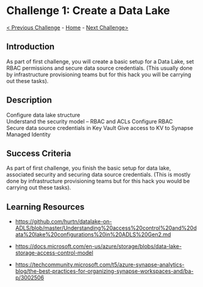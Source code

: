 # Challenge 1: Create a Data Lake
 [< Previous Challenge](./challenge-00.md) - [Home](../readme.md) - [Next Challenge>](./challenge-02.md)
## Introduction
As part of first challenge, you will create a basic setup for a Data Lake, set RBAC permissions and secure data source credentials. (This usually done by infrastructure provisioning teams but for this hack you will be carrying out these tasks). 

## Description
Configure data lake structure  
Understand the security model – RBAC and ACLs 
Configure RBAC  
Secure data source credentials in Key Vault 
Give access to KV to Synapse Managed Identity

## Success Criteria
As part of first challenge, you finish the basic setup for data lake, associated security and securing data source credentials. (This is mostly done by infrastructure provisioning teams but for this hack you would be carrying out these tasks). 

## Learning Resources
* https://github.com/hurtn/datalake-on-ADLS/blob/master/Understanding%20access%20control%20and%20data%20lake%20configurations%20in%20ADLS%20Gen2.md

* https://docs.microsoft.com/en-us/azure/storage/blobs/data-lake-storage-access-control-model

* https://techcommunity.microsoft.com/t5/azure-synapse-analytics-blog/the-best-practices-for-organizing-synapse-workspaces-and/ba-p/3002506

